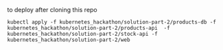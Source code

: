 to deploy after cloning this repo

```
kubectl apply -f kubernetes_hackathon/solution-part-2/products-db -f kubernetes_hackathon/solution-part-2/products-api  -f kubernetes_hackathon/solution-part-2/stock-api -f kubernetes_hackathon/solution-part-2/web
```
